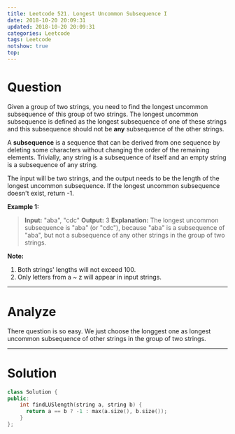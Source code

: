 ```yaml
---
title: Leetcode 521. Longest Uncommon Subsequence I
date: 2018-10-20 20:09:31
updated: 2018-10-20 20:09:31
categories: Leetcode
tags: Leetcode
notshow: true
top:
---
```


# Question

Given a group of two strings, you need to find the longest uncommon subsequence of this group of two strings. The longest uncommon subsequence is defined as the longest subsequence of one of these strings and this subsequence should not be  **any**  subsequence of the other strings.

A  **subsequence**  is a sequence that can be derived from one sequence by deleting some characters without changing the order of the remaining elements. Trivially, any string is a subsequence of itself and an empty string is a subsequence of any string.

The input will be two strings, and the output needs to be the length of the longest uncommon subsequence. If the longest uncommon subsequence doesn't exist, return -1.

**Example 1:**  

> **Input:** "aba", "cdc"
> **Output:** 3
> **Explanation:** The longest uncommon subsequence is "aba" (or "cdc"), because "aba" is a subsequence of "aba", but not a subsequence of any other strings in the group of two strings.

**Note:**

1. Both strings' lengths will not exceed 100.
2. Only letters from a ~ z will appear in input strings.

<!--more-->

----------

# Analyze

There question is so easy. We just choose the longgest one as longest uncommon subsequence of  other strings in the group of two strings.

----------

# Solution

```cpp
class Solution {
public:
    int findLUSlength(string a, string b) {
      return a == b ? -1 : max(a.size(), b.size());
    }
};
```